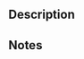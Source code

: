## Description

<!---
  Describe the work and motivation for it.

  What does this PR do? Does it close an issue?
  Why was it implemented like that? Any decisions taken?
  Any particular things you discovered when doing this?
-->

## Notes

<!---
  Any notes for reviewers?
  Anything else to add?

  Examples:

    This is best reviewed commit-by-commit due to the refactoring and testing changes.

    I realize I am pushing a 10k line change during the weekend, and I will meditate on my work-life balance.

    I am very cranky today, so expect review answers tomorrow or with large delays.
-->

